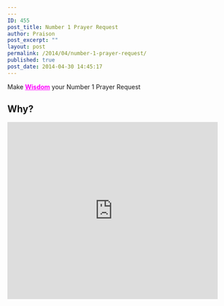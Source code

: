 ```yaml
---
---
ID: 455
post_title: Number 1 Prayer Request
author: Praison
post_excerpt: ""
layout: post
permalink: /2014/04/number-1-prayer-request/
published: true
post_date: 2014-04-30 14:45:17
---
```

Make <span style="text-decoration: underline; color: #ff00ff;"><strong>Wisdom</strong></span> your Number 1 Prayer Request
<h2>Why?</h2>
<iframe src="http://www.slideshare.net/slideshow/embed_code/34130023" width="476" height="400" frameborder="0" marginwidth="0" marginheight="0" scrolling="no"></iframe>